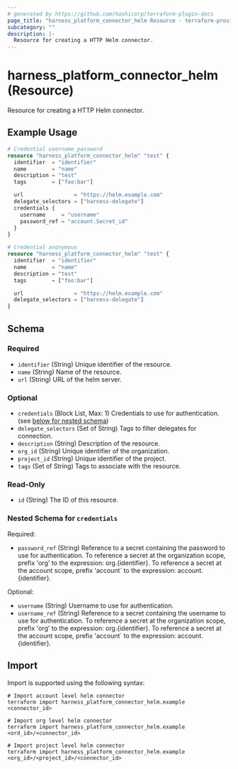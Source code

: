 ```yaml
---
# generated by https://github.com/hashicorp/terraform-plugin-docs
page_title: "harness_platform_connector_helm Resource - terraform-provider-harness"
subcategory: ""
description: |-
  Resource for creating a HTTP Helm connector.
---
```


# harness_platform_connector_helm (Resource)

Resource for creating a HTTP Helm connector.

## Example Usage

```terraform
# Credential username_password
resource "harness_platform_connector_helm" "test" {
  identifier  = "identifier"
  name        = "name"
  description = "test"
  tags        = ["foo:bar"]

  url                = "https://helm.example.com"
  delegate_selectors = ["harness-delegate"]
  credentials {
    username     = "username"
    password_ref = "account.Secret_id"
  }
}

# Credential anonymous
resource "harness_platform_connector_helm" "test" {
  identifier  = "identifier"
  name        = "name"
  description = "test"
  tags        = ["foo:bar"]

  url                = "https://helm.example.com"
  delegate_selectors = ["harness-delegate"]
}
```

<!-- schema generated by tfplugindocs -->
## Schema

### Required

- `identifier` (String) Unique identifier of the resource.
- `name` (String) Name of the resource.
- `url` (String) URL of the helm server.

### Optional

- `credentials` (Block List, Max: 1) Credentials to use for authentication. (see [below for nested schema](#nestedblock--credentials))
- `delegate_selectors` (Set of String) Tags to filter delegates for connection.
- `description` (String) Description of the resource.
- `org_id` (String) Unique identifier of the organization.
- `project_id` (String) Unique identifier of the project.
- `tags` (Set of String) Tags to associate with the resource.

### Read-Only

- `id` (String) The ID of this resource.

<a id="nestedblock--credentials"></a>
### Nested Schema for `credentials`

Required:

- `password_ref` (String) Reference to a secret containing the password to use for authentication. To reference a secret at the organization scope, prefix 'org' to the expression: org.{identifier}. To reference a secret at the account scope, prefix 'account` to the expression: account.{identifier}.

Optional:

- `username` (String) Username to use for authentication.
- `username_ref` (String) Reference to a secret containing the username to use for authentication. To reference a secret at the organization scope, prefix 'org' to the expression: org.{identifier}. To reference a secret at the account scope, prefix 'account` to the expression: account.{identifier}.

## Import

Import is supported using the following syntax:

```shell
# Import account level helm connector 
terraform import harness_platform_connector_helm.example <connector_id>

# Import org level helm connector 
terraform import harness_platform_connector_helm.example <ord_id>/<connector_id>

# Import project level helm connector 
terraform import harness_platform_connector_helm.example <org_id>/<project_id>/<connector_id>
```
